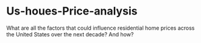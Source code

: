# Us-houes-Price-analysis
What are all the factors that could influence residential home prices across the United States over the next decade? And how?
